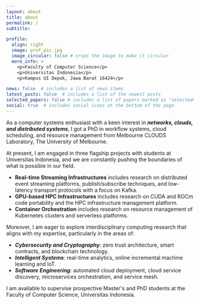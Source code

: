```yaml
---
layout: about
title: about
permalink: /
subtitle:

profile:
  align: right
  image: prof_pic.jpg
  image_circular: false # crops the image to make it circular
  more_info: >
    <p>Faculty of Computer Science</p>
    <p>Universitas Indonesia</p>
    <p>Kampus UI Depok, Jawa Barat 16424</p>

news: false  # includes a list of news items
latest_posts: false  # includes a list of the newest posts
selected_papers: false # includes a list of papers marked as "selected={true}"
social: true  # includes social icons at the bottom of the page
---
```


As a computer systems enthusiast with a keen interest in ***networks, clouds, and distributed systems***, I got a PhD in workflow systems, cloud scheduling, and resource management from Melbourne CLOUDS Laboratory, The University of Melbourne.

At present, I am engaged in three flagship projects with students at Universitas Indonesia, and we are constantly pushing the boundaries of what is possible in our field.

* **Real-time Streaming Infrastructures** includes research on distributed event streaming platforms, publish/subscribe techniques, and low-latency transport protocols with a focus on Kafka.
* **GPU-based HPC Infrastructures** includes research on CUDA and ROCm code portability and the HPC infrastructure management platform.
* **Container Orchestration** includes research on resource management of Kubernetes clusters and serverless platforms. 

Moreover, I am eager to explore interdisciplinary computing research that aligns with my expertise, particularly in the areas of:

* ***Cybersecurity and Cryptography***: zero trust architecture, smart contracts, and blockchain technology.
* ***Intelligent Systems***: real-time analytics, online incremental machine learning and IoT.
* ***Software Engineering***: automated cloud deployment, cloud service discovery, microservices orchestration, and service mesh.

I am available to supervise prospective Master's and PhD students at the Faculty of Computer Science, Universitas Indonesia.